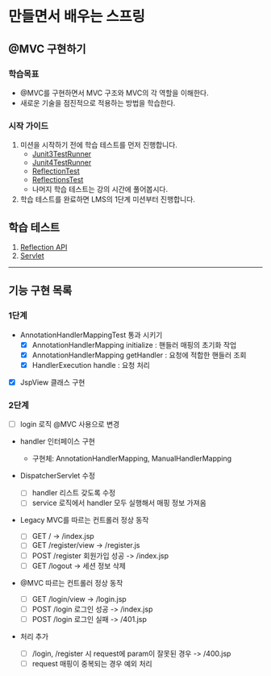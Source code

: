 # 만들면서 배우는 스프링

## @MVC 구현하기

### 학습목표
- @MVC를 구현하면서 MVC 구조와 MVC의 각 역할을 이해한다.
- 새로운 기술을 점진적으로 적용하는 방법을 학습한다.

### 시작 가이드
1. 미션을 시작하기 전에 학습 테스트를 먼저 진행합니다.
    - [Junit3TestRunner](study/src/test/java/reflection/Junit3TestRunner.java)
    - [Junit4TestRunner](study/src/test/java/reflection/Junit4TestRunner.java)
    - [ReflectionTest](study/src/test/java/reflection/ReflectionTest.java)
    - [ReflectionsTest](study/src/test/java/reflection/ReflectionsTest.java)
    - 나머지 학습 테스트는 강의 시간에 풀어봅시다.
2. 학습 테스트를 완료하면 LMS의 1단계 미션부터 진행합니다.

## 학습 테스트
1. [Reflection API](study/src/test/java/reflection)
2. [Servlet](study/src/test/java/servlet)

---

## 기능 구현 목록

### 1단계

- AnnotationHandlerMappingTest 통과 시키기
  - [x] AnnotationHandlerMapping initialize : 핸들러 매핑의 초기화 작업
  - [x] AnnotationHandlerMapping getHandler : 요청에 적합한 핸들러 조회
  - [x] HandlerExecution handle : 요청 처리
- [x] JspView 클래스 구현

### 2단계

- [ ] login 로직 @MVC 사용으로 변경

- handler 인터페이스 구현 
  - 구현체: AnnotationHandlerMapping, ManualHandlerMapping 

- DispatcherServlet 수정
  - [ ] handler 리스트 갖도록 수정
  - [ ] service 로직에서 handler 모두 실행해서 매핑 정보 가져옴

- Legacy MVC를 따르는 컨트롤러 정상 동작
  - [ ] GET / -> /index.jsp
  - [ ] GET /register/view -> /register.js
  - [ ] POST /register 회원가입 성공 -> /index.jsp
  - [ ] GET /logout -> 세션 정보 삭제

- @MVC 따르는 컨트롤러 정상 동작
  - [ ] GET /login/view -> /login.jsp
  - [ ] POST /login 로그인 성공 -> /index.jsp
  - [ ] POST /login 로그인 실패 -> /401.jsp

- 처리 추가
  - [ ] /login, /register 시 request에 param이 잘못된 경우 -> /400.jsp
  - [ ] request 매핑이 중복되는 경우 예외 처리
